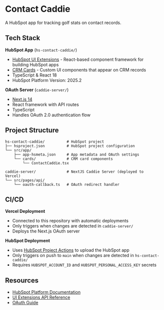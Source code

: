 # Contact Caddie

A HubSpot app for tracking golf stats on contact records.

## Tech Stack

**HubSpot App** (`hs-contact-caddie/`)
- [HubSpot UI Extensions](https://developers.hubspot.com/docs/platform/ui-extensions-overview) - React-based component framework for building HubSpot apps
- [CRM Cards](https://developers.hubspot.com/docs/platform/ui-components-overview) - Custom UI components that appear on CRM records
- TypeScript & React 18
- HubSpot Platform Version: 2025.2

**OAuth Server** (`caddie-server/`)
- [Next.js 14](https://nextjs.org/)
- React framework with API routes
- TypeScript
- Handles OAuth 2.0 authentication flow


## Project Structure

```
hs-contact-caddie/          # HubSpot project
├── hsproject.json          # HubSpot project configuration
└── src/app/
    ├── app-hsmeta.json     # App metadata and OAuth settings
    └── cards/              # CRM card components
        └── ContactCaddie.tsx

caddie-server/              # NextJS Caddie Server (deployed to Vercel)
└── src/pages/api/
    └── oauth-callback.ts   # OAuth redirect handler
```

## CI/CD

**Vercel Deployment**
- Connected to this repository with automatic deployments
- Only triggers when changes are detected in `caddie-server/`
- Deploys the Next.js OAuth server

**HubSpot Deployment**
- Uses [HubSpot Project Actions](https://github.com/HubSpot/hubspot-project-actions) to upload the HubSpot app
- Only triggers on push to `main` when changes are detected in `hs-contact-caddie/`
- Requires `HUBSPOT_ACCOUNT_ID` and `HUBSPOT_PERSONAL_ACCESS_KEY` secrets

## Resources

- [HubSpot Platform Documentation](https://developers.hubspot.com/docs/apps/developer-platform/build-apps/overview)
- [UI Extensions API Reference](https://developers.hubspot.com/docs/apps/developer-platform/add-features/ui-extensibility/ui-extensions-sdk)
- [OAuth Guide](https://developers.hubspot.com/docs/apps/developer-platform/build-apps/authentication/oauth/oauth-quickstart-guide)
